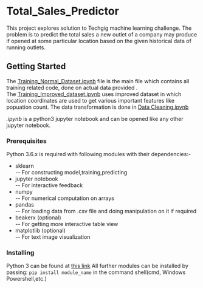 # Total_Sales_Predictor

This project explores solution to Techgig machine learning challenge. The problem is to predict the total sales a new outlet of a company may produce if opened at some particular location based on the given historical data of running outlets. 

## Getting Started

The [Training_Normal_Dataset.ipynb](https://github.com/mohitgoel188/Total_Sales_Predictor/blob/master/Training_Normal_Dataset.ipynb) file is the main file which contains all training related code, done on actual data provided .  
The [Training_Improved_dataset.ipynb](https://github.com/mohitgoel188/Total_Sales_Predictor/blob/master/Training_Improved_Dataset.ipynb) uses improved dataset in which location coordinates are used to get various important features like popuation count. The data transformation is done in [Data Cleaning.ipynb](https://github.com/mohitgoel188/Total_Sales_Predictor/blob/master/Data%20Cleaning.ipynb)  
  

*.ipynb* is a python3 jupyter notebook and can be opened like any other jupyter notebook.

### Prerequisites

Python 3.6.x is required with following modules with their dependencies:-
* sklearn    
    -- For constructing model,training,predicting
* jupyter notebook                            
    -- For interactive feedback
* numpy                                       
    -- For numerical computation on arrays
* pandas  
    -- For loading data from .csv file and doing manipulation on it if required
* beakerx (optional)    
    -- For getting more interactive table view
* matplotlib (optional)                       
    -- For text image visualization

### Installing

Python 3 can be found at [this link](https://www.python.org/downloads/)
All further modules can be installed by passing: `pip install module_name` in the command shell(cmd, Windows Powershell,etc.) 
